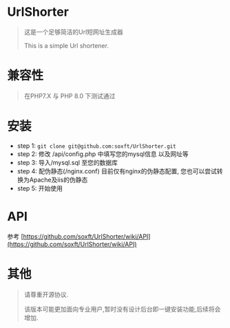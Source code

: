 # UrlShorter
>这是一个足够简洁的Url短网址生成器 
>
> This is a simple Url shortener.

# 兼容性

> 在PHP7.X 与 PHP 8.0 下测试通过

# 安装

- step 1: `git clone git@github.com:soxft/UrlShorter.git`
- step 2: 修改 /api/config.php 中填写您的mysql信息 以及网址等
- step 3: 导入/mysql.sql 至您的数据库
- step 4: 配伪静态(/nginx.conf) 目前仅有nginx的伪静态配置, 您也可以尝试转换为Apache及iis的伪静态
- step 5: 开始使用

# API

参考 [https://github.com/soxft/UrlShorter/wiki/API](https://github.com/soxft/UrlShorter/wiki/API)

# 其他
> 请尊重开源协议.
>
> 该版本可能更加面向专业用户,暂时没有设计后台即一键安装功能,后续将会增加.